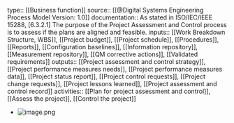type:: [[Business function]]
source:: [[@Digital Systems Engineering Process Model Version: 1.0]]
documentation:: As stated in ISO/IEC/IEEE 15288, [6.3.2.1] The purpose of the Project Assessment and Control process is to assess if the plans are aligned and feasible.
inputs:: [[Work Breakdown Structure, WBS]], [[Project budget]], [[Project schedule]], [[Procedures]], [[Reports]], [[Configuration baselines]], [[Information repository]], [[Measurement repository]], [[QM corrective actions]], [[Validated requirements]]
outputs:: [[Project assessment and control strategy]], [[Project performance measures needs]], [[Project performance measures data]], [[Project status report]], [[Project control requests]], [[Project change requests]], [[Project lessons learned]], [[Project assessment and control record]]
activities:: [[Plan for project assessment and control]], [[Assess the project]], [[Control the project]]

- ![image.png](../assets/image_1689447946894_0.png)